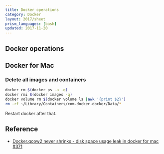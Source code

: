 ```yaml
---
title: Docker operations
category: Docker
layout: 2017/sheet
prism_languages: [bash]
updated: 2017-11-20
---
```

## Docker operations

## Docker for Mac

### Delete all images and containers

```bash
docker rm $(docker ps -a -q)
docker rmi $(docker images -q)
docker volume rm $(docker volume ls |awk '{print $2}')
rm -rf ~/Library/Containers/com.docker.docker/Data/*
```

Restart docker after that.

## Reference

 * [Docker.qcow2 never shrinks - disk space usage leak in docker for mac #371](https://github.com/docker/for-mac/issues/371)
